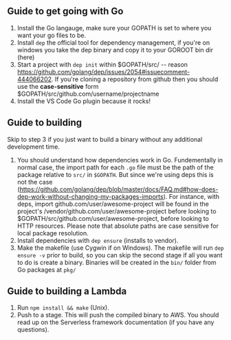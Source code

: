 <!--
title: example-serverless-golang-api
description: Example port of the current Go API to Golang.
layout: Doc
framework: v1
platform: AWS
language: Go
authorLink: 'https://github.com/mmacheerpuppy'
authorName: 'Callum Dempsey Leach'
-->

## Guide to get going with Go

1. Install the Go langauge, make sure your GOPATH is set to where you want your go files to be.
2. Install `dep` the official tool for dependency management, if you're on windows you take the dep binary and copy it to your GOROOT bin dir (here)
3. Start a project with `dep init` within \$GOPATH/src/<Project Name> -- reason https://github.com/golang/dep/issues/2054#issuecomment-444066202. If you're cloning a repository from github then you should use the **case-sensitive** form \$GOPATH/src/github.com/username/projectname
4. Install the VS Code Go plugin because it rocks!

## Guide to building

Skip to step 3 if you just want to build a binary without any additional development time.

1. You should understand how dependencies work in Go. Fundementally in normal case, the import path for each `.go` file must be the path of the package relative to `src/` in `$GOPATH`. But since we're using deps this is not the case (https://github.com/golang/dep/blob/master/docs/FAQ.md#how-does-dep-work-without-changing-my-packages-imports). For instance, with deps, import github.com/user/awesome-project will be found in the project's /vendor/github.com/user/awesome-project before looking to \$GOPATH/src/github.com/user/awesome-project, before looking to HTTP resources. Please note that absolute paths are case sensitive for local package resolution.
2. Install dependencies with `dep ensure` (installs to vendor).
3. Make the makefile (use Cygwin if on Windows). The makefile will run `dep ensure -v` prior to build, so you can skip the second stage if all you want to do is create a binary. Binaries will be created in the `bin/` folder from Go packages at `pkg/`

## Guide to building a Lambda

1. Run `npm install && make` (Unix).
2. Push to a stage. This will push the compiled binary to AWS. You should read up on the Serverless framework documentation (if you have any questions).
